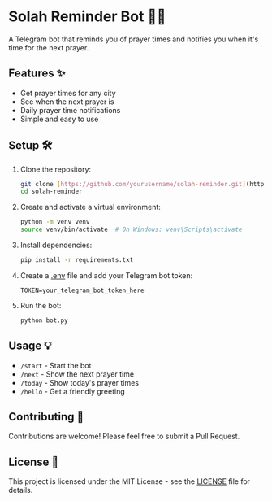 # Solah Reminder Bot 🤖🕌

A Telegram bot that reminds you of prayer times and notifies you when it's time for the next prayer.

## Features ✨

- Get prayer times for any city
- See when the next prayer is
- Daily prayer time notifications
- Simple and easy to use

## Setup 🛠️

1. Clone the repository:

   ```bash
   git clone [https://github.com/yourusername/solah-reminder.git](https://github.com/yourusername/solah-reminder.git)
   cd solah-reminder
   ```

2. Create and activate a virtual environment:

   ```bash
   python -m venv venv
   source venv/bin/activate  # On Windows: venv\Scripts\activate
   ```

3. Install dependencies:

   ```bash
   pip install -r requirements.txt
   ```

4. Create a [.env](cci:7://file:///Users/princekay/programming/projects/solah-reminder/.env:0:0-0:0) file and add your Telegram bot token:

   ```
   TOKEN=your_telegram_bot_token_here
   ```

5. Run the bot:
   ```bash
   python bot.py
   ```

## Usage 💡

- `/start` - Start the bot
- `/next` - Show the next prayer time
- `/today` - Show today's prayer times
- `/hello` - Get a friendly greeting

## Contributing 🤝

Contributions are welcome! Please feel free to submit a Pull Request.

## License 📄

This project is licensed under the MIT License - see the [LICENSE](LICENSE) file for details.
